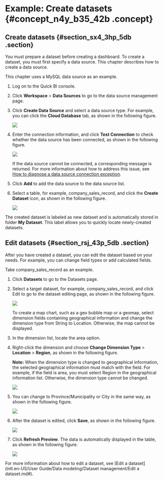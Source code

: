 # Example: Create datasets {#concept_n4y_b35_42b .concept}

## Create datasets {#section_sx4_3hp_5db .section}

You must prepare a dataset before creating a dashboard. To create a dataset, you must first specify a data source. This chapter describes how to create a data source.

This chapter uses a MySQL data source as an example.

1.  Log on to the Quick BI console.
2.  Click **Workspace** \> **Data Sources** to go to the data source management page.
3.  Click **Create Data Source** and select a data source type. For example, you can click the **Cloud Database** tab, as shown in the following figure.

    ![](http://static-aliyun-doc.oss-cn-hangzhou.aliyuncs.com/assets/img/16449/15507202597490_en-US.png)

4.  Enter the connection information, and click **Test Connection** to check whether the data source has been connected, as shown in the following figure.

    ![](http://static-aliyun-doc.oss-cn-hangzhou.aliyuncs.com/assets/img/16449/15507202597491_en-US.png)

    If the data source cannot be connected, a corresponding message is returned. For more information about how to address this issue, see [How to diagnose a data source connection exception](https://help.aliyun.com/document_detail/54950.html?spm=a2c4g.11186623.2.8.I5jjCh).

5.  Click **Add** to add the data source to the data source list.
6.  Select a table, for example, company\_sales\_record, and click the **Create Dataset** icon, as shown in the following figure.

    ![](images/7492_en-US.png)


The created dataset is labeled as new dataset and is automatically stored in folder **My Dataset**. This label allows you to quickly locate newly-created datasets.

## Edit datasets {#section_rsj_43p_5db .section}

After you have created a dataset, you can edit the dataset based on your needs. For example, you can change field types or add calculated fields.

Take company\_sales\_record as an example.

1.  Click **Datasets** to go to the Datasets page.
2.  Select a target dataset, for example, company\_sales\_record, and click Edit to go to the dataset editing page, as shown in the following figure.

    ![](images/7493_en-US.png)

    To create a map chart, such as a geo bubble map or a geomap, select dimension fields containing geographical information and change the dimension type from String to Location. Otherwise, the map cannot be displayed.

3.  In the dimension list, locate the area option.
4.  Right-click the dimension and choose **Change Dimension Type** \> **Location** \> **Region**, as shown in the following figure.

    **Note:** When the dimension type is changed to geographical information, the selected geographical information must match with the field. For example, if the field is area, you must select Region in the geographical information list. Otherwise, the dimension type cannot be changed.

    ![](images/7494_en-US.png)

5.  You can change to Province/Municipality or City in the same way, as shown in the following figure.

    ![](images/7495_en-US.png)

6.  After the dataset is edited, click **Save**, as shown in the following figure.

    ![](images/7496_en-US.png)

7.  Click **Refresh Preview**. The data is automatically displayed in the table, as shown in the following figure.

    ![](images/7497_en-US.png)


For more information about how to edit a dataset, see [Edit a dataset](intl.en-US/User Guide/Data modeling/Dataset management/Edit a dataset.md#).

